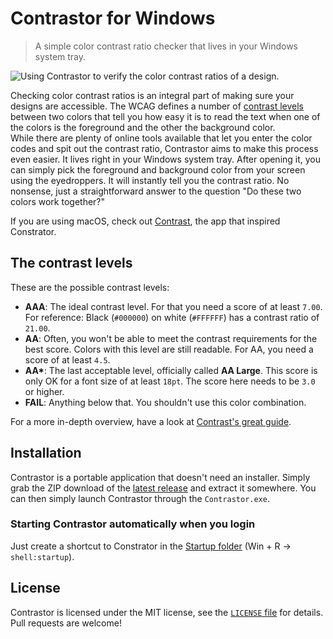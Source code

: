 ﻿# Contrastor for Windows

> A simple color contrast ratio checker that lives in your Windows system tray.

![Using Contrastor to verify the color contrast ratios of a design.](https://static.bn.al/img/contrastor-windows-demo.gif)

Checking color contrast ratios is an integral part of making sure your designs are accessible. The WCAG defines a number of [contrast levels](https://www.w3.org/TR/WCAG20-TECHS/G18.html) between two colors that tell you how easy it is to read the text when one of the colors is the foreground and the other the background color.  
While there are plenty of online tools available that let you enter the color codes and spit out the contrast ratio, Contrastor aims to make this process even easier. It lives right in your Windows system tray. After opening it, you can simply pick the foreground and background color from your screen using the eyedroppers. It will instantly tell you the contrast ratio. No nonsense, just a straightforward answer to the question "Do these two colors work together?"

If you are using macOS, check out [Contrast](https://usecontrast.com/), the app that inspired Constrator.

## The contrast levels

These are the possible contrast levels:

* **AAA**: The ideal contrast level. For that you need a score of at least `7.00`. For reference: Black (`#000000`) on white (`#FFFFFF`) has a contrast ratio of `21.00`.
* **AA**: Often, you won't be able to meet the contrast requirements for the best score. Colors with this level are still readable. For AA, you need a score of at least `4.5`.
* **AA\***: The last acceptable level, officially called **AA Large**. This score is only OK for a font size of at least `18pt`. The score here needs to be `3.0` or higher.
* **FAIL**: Anything below that. You shouldn't use this color combination.

For a more in-depth overview, have a look at [Contrast's great guide](https://usecontrast.com/guide).

## Installation

Contrastor is a portable application that doesn't need an installer. Simply grab the ZIP download of the [latest release](https://github.com/baltpeter/contrastor-windows/releases) and extract it somewhere. You can then simply launch Contrastor through the `Contrastor.exe`.

### Starting Contrastor automatically when you login

Just create a shortcut to Constrator in the [Startup folder](https://support.microsoft.com/en-us/help/4026268/windows-10-change-startup-apps) (Win + R -> `shell:startup`).

## License

Contrastor is licensed under the MIT license, see the [`LICENSE` file](LICENSE) for details. Pull requests are welcome!
